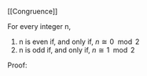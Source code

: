 [[Congruence]]

For every integer n,

1. n is even if, and only if, $n \cong 0 \mod {2}$
2. n is odd if, and only if, $n \cong 1 \mod {2}$

Proof:

